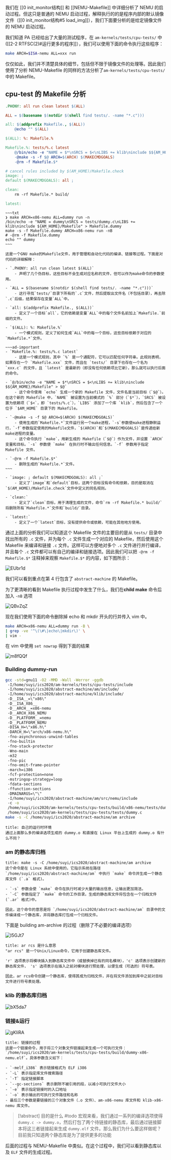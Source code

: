 我们在 [[0 init_monitor结构]] 和 [[NEMU-Makefile]] 中详细分析了 NEMU 的启动过程。但这只是普通的 NEMU 启动过程，解释执行的的是程序内部的默认镜像文件（[[0 init_monitor结构#5 load_img]]），我们下面要分析的是给定镜像文件的 NEMU 启动过程。 

我们知道 PA 已经给出了大量的测试程序，在 `am-kernels/tests/cpu-tests/` 中  ([[2-2 RTFSC(2)#运行更多的程序]]），我们可以使用下面的命令执行这些程序：

```bash
make ARCH=$ISA-nemu ALL=xxx run
```

仅仅如此，我们并不清楚具体的细节，包括但不限于镜像文件的处理等。因此我们使用了分析 NEMU-Makefile 的同样的方法分析了`am-kernels/tests/cpu-tests/`中的 Makefile。

## cpu-test 的 Makefile 分析

```makefile
.PHONY: all run clean latest $(ALL)

ALL = $(basename $(notdir $(shell find tests/. -name "*.c")))

all: $(addprefix Makefile., $(ALL))
	@echo "" $(ALL)

$(ALL): %: Makefile.%

Makefile.%: tests/%.c latest
	@/bin/echo -e "NAME = $*\nSRCS = $<\nLIBS += klib\ninclude $${AM_HOME}/Makefile" > $@
	-@make -s -f $@ ARCH=$(ARCH) $(MAKECMDGOALS)
	-@rm -f Makefile.$*

# cancel rules included by $(AM_HOME)/Makefile.check
image: ;
default $(MAKECMDGOALS): all ;

clean:
	rm -rf Makefile.* build/

latest:
```

```ad-command
~~~txt
❯ make ARCH=x86-nemu ALL=dummy run -n
/bin/echo -e "NAME = dummy\nSRCS = tests/dummy.c\nLIBS += klib\ninclude ${AM_HOME}/Makefile" > Makefile.dummy
make -s -f Makefile.dummy ARCH=x86-nemu run -nB
# -@rm -f Makefile.dummy
echo "" dummy
~~~
```

```ad-chatgpt
这是一个GNU make的Makefile文件，用于管理和自动化代码的编译、链接等过程。下面是对代码的详细解释：

- `.PHONY: all run clean latest $(ALL)`
	- 声明了几个伪目标，这些目标不会生成对应名称的文件，但可以作为make命令的参数使用。

- `ALL = $(basename $(notdir $(shell find tests/. -name "*.c")))`
	- 这行寻找`tests/`目录下所有的`.c`文件，然后提取出文件名（不包括目录），再去除`.c`后缀，结果保存在变量`ALL`中。

- `all: $(addprefix Makefile., $(ALL))`
	- 定义了一个目标`all`，它的依赖是变量`ALL`中的每个文件名前加上`Makefile.`前缀的文件。

- `$(ALL): %: Makefile.%`
	- 一个模式规则，定义了如何生成`ALL`中的每一个目标，这些目标依赖于对应的`Makefile.*`文件。

~~~ad-important
- `Makefile.%: tests/%.c latest`
	- 这是一个模式规则，其中 `%` 是一个通配符，它可以匹配任何字符串。此规则表明，如果存在一个 `Makefile.xxx` 文件，而且在 `tests/` 目录下也存在一个名为 `xxx.c` 的文件，且 `latest` 是最新的（即没有任何依赖项比它新），那么就可以执行后面的命令。

- `@/bin/echo -e "NAME = $*\nSRCS = $<\nLIBS += klib\ninclude $${AM_HOME}/Makefile" > $@`
	- 这个命令使用 `echo` 生成一个新的 Makefile 文件，文件名是当前目标（`$@`）。在这个新的 Makefile 中，`NAME` 被设置为当前模式的 `%` 部分（`$*`），`SRCS` 被设置为依赖项（`$<`，即 `tests/%.c`），`LIBS` 添加了一个库 `klib`，然后包含了一个位于 `$AM_HOME` 目录下的 Makefile。

- `-@make -s -f $@ ARCH=$(ARCH) $(MAKECMDGOALS)`
	- 使用生成的`Makefile.*`文件运行另一个make进程，`-s`参数使make进程静默运行，`-f`参数指定使用的Makefile文件，`$(ARCH)`和`$(MAKECMDGOALS)`是传递给新make进程的变量。
	- 这个命令执行 `make`，用新生成的 Makefile（`$@`）作为文件，并设置 `ARCH` 变量和目标。`-s` 参数使 `make` 在执行时不输出任何信息。`-f` 参数用于指定 Makefile 文件。

- `-@rm -f Makefile.$*`
	- 删除生成的`Makefile.*`文件。
~~~

- `image: ; default $(MAKECMDGOALS): all ;`
	- 定义了`image`和`default`目标，这两个目标没有命令和依赖，目的是取消在`$(AM_HOME)/Makefile.check`文件中定义的同名规则。

- `clean:`
	- 定义了`clean`目标，用于清理生成的文件，命令`rm -rf Makefile.* build/`将删除所有`Makefile.*`文件和`build/`目录。

- `latest:`
	- 定义了一个`latest`目标，没有提供命令或依赖，可能在其他地方使用。

```


通过上面的分析我们可以知道这个 Makefile 文件的主要目的是从 `tests/` 目录中找出所有的 `.c` 文件，并为每个 `.c` 文件生成一个对应的 Makefile，然后使用这个 Makefile 来编译和链接 `.c` 文件。这样可以方便地对多个 `.c` 文件进行并行编译，并且每个 `.c` 文件都可以有自己的编译和链接选项。因此我们可以把 `-@rm -f Makefile.$*` 注释掉来观察 `Makefile.$*` 的内容，如下图所示：

![EUbr1d](https://picture-suyifan.oss-cn-shenzhen.aliyuncs.com/uPic/EUbr1d.png)

我们可以看到重点在第 4 行包含了 `abstract-machine` 的 Makefile。

为了更清晰的看到 Makefile 执行过程中发生了什么，我们在**child make** 命令后加入 `-nB` 选项

![QBvZqZ](https://picture-suyifan.oss-cn-shenzhen.aliyuncs.com/uPic/QBvZqZ.png)

现在我们使用下面的命令删除掉 echo 和 mkdir 开头的行并传入 vim 中。

```bash
make ARCH=x86-nemu ALL=dummy run -B \
| grep -ve '^\(\#\|echo\|mkdir\)' \
| vim -
```

在 vim 中使用 `set nowrap` 得到下面的结果

![m8fQQf](https://picture-suyifan.oss-cn-shenzhen.aliyuncs.com/uPic/m8fQQf.png)

### Building dummy-run

```bash
gcc -std=gnu11 -O2 -MMD -Wall -Werror -ggdb
 -I/home/suyi/ics2020/am-kernels/tests/cpu-tests/include
 -I/home/suyi/ics2020/abstract-machine/am/include/ 
 -I/home/suyi/ics2020/abstract-machine/klib/include/ 
 -D__ISA__=\"x86\" 
 -D__ISA_X86__ 
 -D__ARCH__=x86-nemu 
 -D__ARCH_X86_NEMU 
 -D__PLATFORM__=nemu 
 -D__PLATFORM_NEMU 
 -DISA_H=\"x86.h\" 
 -DARCH_H=\"arch/x86-nemu.h\" 
 -fno-asynchronous-unwind-tables
 -fno-builtin 
 -fno-stack-protector
 -Wno-main 
 -m32 
 -fno-pic 
 -fno-omit-frame-pointer
 -march=i386 
 -fcf-protection=none
 -mstringop-strategy=loop
 -fdata-sections
 -ffunction-sections 
 -DMAINARGS=\"\" 
 -I/home/suyi/ics2020/abstract-machine/am/src/nemu/include 
 -c -o 
 /home/suyi/ics2020/am-kernels/tests/cpu-tests/build/x86-nemu/tests/dummy.o
 /home/suyi/ics2020/am-kernels/tests/cpu-tests/tests/dummy.c
make -s -C /home/suyi/ics2020/abstract-machine/am archive
```

```ad-sq 
title: 自己的运行时环境
通过上面那么多的编译选项生成的 dummy.o 和直接在 Linux 平台上生成的 dummy.o 有什么不同？
```

### am 的静态库归档

```ad-chatgpt
title: make -s -C /home/suyi/ics2020/abstract-machine/am archive
这个命令是在 Linux 系统中使用的，它指示系统在路径 `/home/suyi/ics2020/abstract-machine/am` 中执行 `make` 命令并生成一个静态库文件 (`.a` 格式)。

- `-s` 参数会使 `make` 命令在执行时减少大量的输出信息，让输出更加简洁。
- `-C` 参数指定了 `make` 命令的工作目录。生成的静态库文件将包含在一个归档文件 (`.ar` 格式)中。

因此，这个命令的意思是将 `/home/suyi/ics2020/abstract-machine/am` 目录中的文件编译成一个静态库，并将静态库打包成一个归档文件。
```

下面是 building am-archive 的过程（删除了不必要的编译选项）

![l5GJt7](https://picture-suyifan.oss-cn-shenzhen.aliyuncs.com/uPic/l5GJt7.png)

```ad-chatgpt
title: ar rcs 是什么意思
"ar rcs" 是一个Unix/Linux命令，它用于创建静态库文件。 

'r' 选项表示将模块插入到静态库文件中（或替换掉已有的同名模块），'c' 选项表示创建新的静态库文件， 's' 选项表示在插入之前对模块进行预处理，以便生成（可选的）符号表。

因此，ar rcs命令创建一个静态库，使得其成为归档文件，并在将文件添加到库中之前对目标文件进行符号表处理。
```


### klib 的静态库归档

![bX5da7](https://picture-suyifan.oss-cn-shenzhen.aliyuncs.com/uPic/bX5da7.png)


### 链接&运行

![gKliRA](https://picture-suyifan.oss-cn-shenzhen.aliyuncs.com/uPic/gKliRA.png)

```ad-chatgpt
title: 链接的过程
这是一个链接命令，用于将三个对象文件链接起来生成一个可执行文件：`/home/suyi/ics2020/am-kernels/tests/cpu-tests/build/dummy-x86-nemu.elf`。具体参数含义如下：

- `-melf_i386` 表示链接格式为 ELF i386
- `-L` 表示指定库文件搜索路径
- `-T` 指定链接脚本
- `--gc-sections` 表示删除不被引用的段，以减小可执行文件大小
- `-e` 表示指定链接时的入口地址
- `-o` 表示输出的可执行文件路径和名称
- 最后三个参数是要链接的三个对象文件（.o 文件）、am-x86-nemu 库文件和 klib-x86-nemu 库文件。
```

>[!abstract] 目的是什么 #todo
> 宏观来看，我们通过一系列的编译选项使得 `dummy.c -> dummy.o`，然后打包了两个待链接的静态库，最后通过链接脚本将这三者链接起来生成 `dummy.elf` 文件。那么我们为什么要这样做呢？目前我只知道两个静态库是为了提供更多的功能

后面的过程与 NEMU-Makefile 中类似。在这个过程中，我们可以看到静态库以及 `ELF` 文件的生成过程。